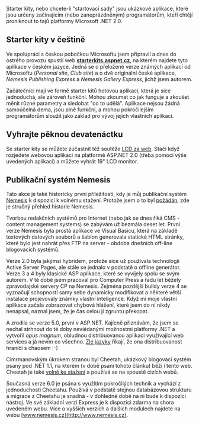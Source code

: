 <!-- dcterms:identifier = aspnetcz#63 -->
<!-- dcterms:title = Podívejte se na ukázkové .NET aplikace v češtině a můžete vyhrát pěknou devatenáctku! -->
<!-- dcterms:abstract = Ve spolupráci s českou pobočkou Microsoftu spouštím nový web o ASP.NET starter kitech. -->
<!-- np9:categoryId = 6 -->
<!-- x4w:category = Akce a události -->
<!-- np9:authorId = 1 -->
<!-- np9:authorEmail = michal.valasek@altairis.cz -->
<!-- dcterms:creator = Michal Altair Valášek -->
<!-- dcterms:created = 2005-11-27T01:26:31.26+01:00 -->
<!-- dcterms:dateAccepted = 2005-11-27T01:26:31.26+01:00 -->

Starter kity, nebo chcete-li "startovací sady" jsou ukázkové aplikace, které jsou určeny začínajícím (nebo zaneprázdněným) programátorům, kteří chtějí proniknout to tajů platformy Microsoft .NET 2.0.

## Starter kity v češtině

Ve spolupráci s českou pobočkou Microsoftu jsem připravil a dnes do ostrého provozu spustil web [**starterkits.aspnet.cz**](http://starterkits.aspnet.cz/), na kterém najdete tyto aplikace v českém jazyce. Jedná se o přeložené verze známých aplikací od Microsoftu (*Personal site*, *Club site*) a o dvě originální české aplikace, *Nemesis Publishing Express* a *Nemesis Gallery Express*, jichž jsem autorem.

Začátečníci mají ve formě starter kitů hotovou aplikaci, která je sice jednoduchá, ale zároveň funkční. Mohou zkoumat co jak funguje a zkoušet měnit různé parametry a sledobat "co to udělá". Aplikace nejsou žádná samoúčelná dema, jsou plně funkční, a mohou pokročilejším programátorům sloužit jako základ pro vývoj jejich vlastních aplikací.

## Vyhrajte pěknou devatenáctku

Se starter kity se můžete zúčastnit též soutěže [LCD za web](http://www.lcdzaweb.cz/). Stačí když rozjedete webovou aplikaci na platformě ASP.NET 2.0 (třeba pomocí výše uvedených aplikací) a můžete vyhrát 19" LCD monitor.

## Publikační systém Nemesis

Tato akce je také historicky první příležitostí, kdy je můj publikační systém [Nemesis](http://www.nemesis.cz/) k dispozici k volnému stažení. Protože jsem o to byl [požádán](http://starterkits.aspnet.cz/Forum/Thread.aspx?ThreadID=46), zde je stručný přehled historie Nemesis.

Tvorbou redakčních systémů pro Internet (nebo jak se dnes říká CMS - content management systems) se zabývám už bezmála deset let. První verze Nemesis byla prostá aplikace ve Visual Basicu, která na základě textových datových souborů a šablon generovala statické HTML stránky, které bylo jest nahrát přes FTP na server - obdoba dnešních off-line blogovacích systémů.

Verze 2.0 byla jakýmsi hybridem, protože sice už používala technologii Active Server Pages, ale stále se jednalo v podstatě o offline generátor. Verze 3 a 4 byly klasické ASP aplikace, které se vyvíjely spolu se svým autorem. V té době jsem pracoval pro Computer Press a řadu let běžely zpravodajské servery CP na Nemesis. Zejména pozdější buildy verze 4 se vyznačují schopností samy sebe dynamicky modifikovat a některé větší instalace projevovaly známky vlastní inteligence. Když mi moje vlastní aplikace začala zobrazovat chybová hlášení, které jsem do ní nikdy nenapsal, naznal jsem, že je čas celou ji zgruntu překopat.

A zrodila se verze 5.0, první v ASP.NET. Kajícně přiznávám, že jsem se nechal strhnout do té doby nevíédanými možnostmi platformy .NET a vytvořil *opus magnum*, obludnou distribuovanou aplikaci využívající web services a já nevím co všechno. [Zlé jazyky](http://www.bestijka.cz/) říkají, že ona distribuovanost hraničí s chaosem :-)

Cimrmanovským úkrokem stranou byl Cheetah, ukázkový blogovací systém psaný pod .NET 1.1, na kterém (v době psaní tohoto článku) běží i tento web. Cheetah je také [volně ke stažení](http://software.altaircom.net/software/cheetah.aspx) a používá se na spoustě cizích webů.

Současná verze 6.0 je psána s využitím pokročilých technik a vychází z jednoduchosti Cheetahu. Používá v podstatě stejnou databázovou strukturu a migrace z Cheetahu je snadná - v dohledné době na ni bude k dispozici nástroj. Ve své základní verzi Express je k dispozici zdarma na shora uvedeném webu. Více o vyšších verzích a dalších modulech najdete na webu [www.nemesis.cz](http://www.nemesis.cz).